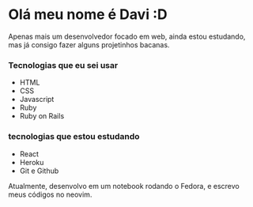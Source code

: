 # Olá meu nome é Davi :D

Apenas mais um desenvolvedor focado em web, ainda estou estudando, mas já consigo fazer alguns projetinhos bacanas.

### Tecnologias que eu sei usar

- HTML
- CSS
- Javascript
- Ruby
- Ruby on Rails

### tecnologias que estou estudando

- React
- Heroku
- Git e Github

Atualmente, desenvolvo em um notebook rodando o Fedora, e escrevo meus códigos no neovim.
